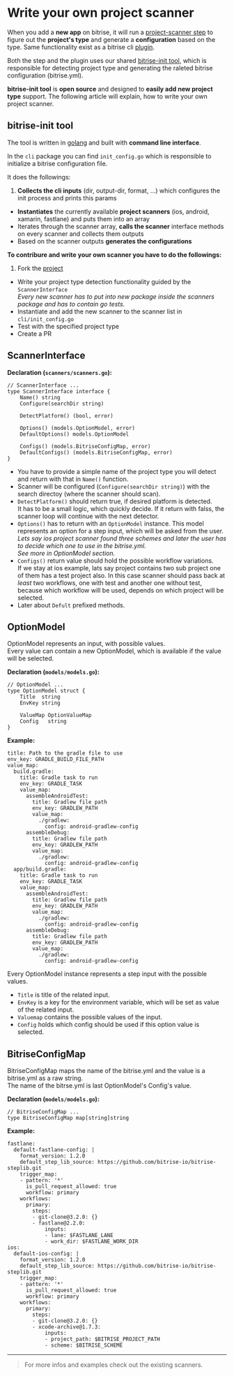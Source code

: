 # Write your own project scanner

When you add a __new app__ on bitrise, it will run a [project-scanner step](https://github.com/bitrise-steplib/steps-project-scanner) to figure out the __project's type__ and generate a __configuration__ based on the type. Same functionality exist as a bitrise cli [plugin](https://github.com/bitrise-core/bitrise-plugins-init).

Both the step and the plugin uses our shared [bitrise-init tool](https://github.com/bitrise-core/bitrise-init), which is responsible for detecting project type and generating the raleted bitrise configuration (bitrise.yml).

__bitrise-init tool__ is __open source__ and designed to __easily add new project type__ support. The following article will explain, how to write your own project scanner.

## bitrise-init tool

The tool is written in [golang](https://golang.org) and built with __command line interface__.

In the `cli` package you can find `init_config.go` which is responsible to initialize a bitrise configuration file.  

It does the followings:

1. __Collects the cli inputs__ (dir, output-dir, format, ...) which configures the init process and prints this params
- __Instantiates__ the currently available __project scanners__ (ios, android, xamarin, fastlane) and puts them into an array
- Iterates through the scanner array, __calls the scanner__ interface methods on every scanner and collects them outputs  
- Based on the scanner outputs __generates the configurations__

__To contribure and write your own scanner you have to do the followings:__

1. Fork the [project](https://github.com/bitrise-steplib/steps-project-scanner)
- Write your project type detection functionality guided by the `ScannerInterface`  
  *Every new scanner has to put into new package inside the scanners package and has to contain go tests.*
- Instantiate and add the new scanner to the scanner list in `cli/init_config.go`
- Test with the specified project type
- Create a PR

## ScannerInterface

__Declaration (`scanners/scanners.go`):__

```
// ScannerInterface ...
type ScannerInterface interface {
	Name() string
	Configure(searchDir string)

	DetectPlatform() (bool, error)

	Options() (models.OptionModel, error)
	DefaultOptions() models.OptionModel

	Configs() (models.BitriseConfigMap, error)
	DefaultConfigs() (models.BitriseConfigMap, error)
}
```

- You have to provide a simple name of the project type you will detect and return with that in `Name()` function.  
- Scanner will be configured (`Configure(searchDir string)`) with the search directoy (where the scanner should scan).  
- `DetectPlatform()` should return true, if desired platform is detected.  
  It has to be a small logic, which quickly decide. If it return with falss, the scanner loop will continue with the next detector.  
- `Options()` has to return with an `OptionModel` instance. This model represents an option for a step input, which will be asked from the user.  
  *Lets say ios project scanner found three schemes and later the user has to decide which one to use in the bitrise.yml.  
  See more in OptionModel section.*
- `Configs()` return value should hold the possible workflow variations.  
  If we stay at ios example, lats say project contains two sub project one of them has a test project also. In this case scanner should pass back at *least* two workflows, one with test and another one without test, because which workflow will be used, depends on which project will be selected.
- Later about `Defult` prefixed methods.

## OptionModel

OptionModel represents an input, with possible values.  
Every value can contain a new OptionModel, which is available if the value will be selected.

__Declaration (`models/models.go`):__

```
// OptionModel ...
type OptionModel struct {
	Title  string 
	EnvKey string 

	ValueMap OptionValueMap 
	Config   string         
}
```

__Example:__

```
title: Path to the gradle file to use
env_key: GRADLE_BUILD_FILE_PATH
value_map:
  build.gradle:
    title: Gradle task to run
    env_key: GRADLE_TASK
    value_map:
      assembleAndroidTest:
        title: Gradlew file path
        env_key: GRADLEW_PATH
        value_map:
          ./gradlew:
            config: android-gradlew-config
      assembleDebug:
        title: Gradlew file path
        env_key: GRADLEW_PATH
        value_map:
          ./gradlew:
            config: android-gradlew-config
  app/build.gradle:
    title: Gradle task to run
    env_key: GRADLE_TASK
    value_map:
      assembleAndroidTest:
        title: Gradlew file path
        env_key: GRADLEW_PATH
        value_map:
          ./gradlew:
            config: android-gradlew-config
      assembleDebug:
        title: Gradlew file path
        env_key: GRADLEW_PATH
        value_map:
          ./gradlew:
            config: android-gradlew-config
```

Every OptionModel instance represents a step input with the possible values.  

- `Title` is title of the related input.  
- `EnvKey` is a key for the environment variable, which will be set as value of the related input.  
- `Valuemap` contains the possible values of the input.  
- `Config` holds which config should be used if this option value is selected.

## BitriseConfigMap

BitriseConfigMap maps the name of the bitrise.yml and the value is a bitrise.yml as a raw string.  
The name of the bitrse.yml is last OptionModel's Config's value.

__Declaration (`models/models.go`):__

```
// BitriseConfigMap ...
type BitriseConfigMap map[string]string
```

__Example:__

```
fastlane:
  default-fastlane-config: |
    format_version: 1.2.0
    default_step_lib_source: https://github.com/bitrise-io/bitrise-steplib.git
    trigger_map:
    - pattern: '*'
      is_pull_request_allowed: true
      workflow: primary
    workflows:
      primary:
        steps:
        - git-clone@3.2.0: {}
        - fastlane@2.2.0:
            inputs:
            - lane: $FASTLANE_LANE
            - work_dir: $FASTLANE_WORK_DIR
ios:
  default-ios-config: |
    format_version: 1.2.0
    default_step_lib_source: https://github.com/bitrise-io/bitrise-steplib.git
    trigger_map:
    - pattern: '*'
      is_pull_request_allowed: true
      workflow: primary
    workflows:
      primary:
        steps:
        - git-clone@3.2.0: {}
        - xcode-archive@1.7.3:
            inputs:
            - project_path: $BITRISE_PROJECT_PATH
            - scheme: $BITRISE_SCHEME
```

---

> For more infos and examples check out the existing scanners.
